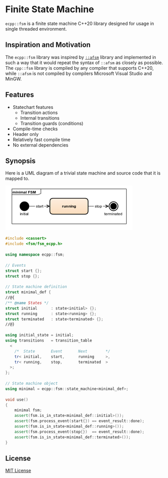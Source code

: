 # Finite State Machine

`ecpp::fsm` is a finite state machine C++20 library designed for usage in single threaded environment.

## Inspiration and Motivation

The `ecpp::fsm` library was inspired by [`::afsm`](https://github.com/zmij/afsm ) library
and implemented in such a way that it would repeat the syntax of `::afsm` as closely as possible.
The `cpp::fsm` library is compiled by any compiler that supports C++20, while `::afsm` is not compiled by compilers
Microsoft Visual Studio and MinGW.

## Features

* Statechart features
  * Transition actions
  * Internal transitions
  * Transition guards (conditions)
* Compile-time checks
* Header only
* Relatively fast compile time
* No external dependencies

## Synopsis

Here is a UML diagram of a trivial state machine and source code that it is mapped to.

![minimal](doc/simple_fsm.png)

```c++
#include <cassert>
#include <fsm/fsm_ecpp.h>

using namespace ecpp::fsm;

// Events
struct start {};
struct stop {};

// State machine definition
struct minimal_def {
//@{
/** @name States */
struct initial      : state<initial> {};
struct running      : state<running> {};
struct terminated   : state<terminated> {};
//@}

using initial_state = initial;
using transitions   = transition_table
  <
    /*  State       Event       Next        */
    tr< initial,    start,      running     >,
    tr< running,    stop,       terminated  >
  >;
};

// State machine object
using minimal = ecpp::fsm::state_machine<minimal_def>;

void use()
{
    minimal fsm;
    assert(fsm.is_in_state<minimal_def::initial>());
    assert(fsm.process_event(start{}) == event_result::done);
    assert(fsm.is_in_state<minimal_def::running>());
    assert(fsm.process_event(stop{})  == event_result::done);
    assert(fsm.is_in_state<minimal_def::terminated>());
}
```

## License

[MIT License](LICENSE)
